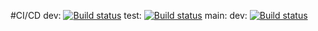 
#CI/CD
dev: [![Build status](https://build.appcenter.ms/v0.1/apps/d7ee3519-accd-4918-8b14-d50ae6c12ddd/branches/dev/badge)](https://appcenter.ms)
test: [![Build status](https://build.appcenter.ms/v0.1/apps/869069fb-ccf9-4269-bdf9-e21946783933/branches/test/badge)](https://appcenter.ms)
main: dev: [![Build status](https://build.appcenter.ms/v0.1/apps/d7ee3519-accd-4918-8b14-d50ae6c12ddd/branches/main/badge)](https://appcenter.ms)

